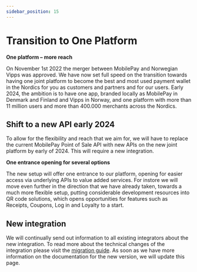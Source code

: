 ```yaml
---
sidebar_position: 15
---
```


# Transition to One Platform

**One platform – more reach**

On November 1st 2022 the merger between MobilePay and Norwegian Vipps was approved. We have now set full speed on the transition towards having one joint platform to become the best and most used payment wallet in the Nordics for you as customers and partners and for our users. 
Early 2024, the ambition is to have one app, branded locally as MobilePay in Denmark and Finland and Vipps in Norway, and one platform with more than 11 million users and more than 400.000 merchants across the Nordics.  

## Shift to a new API early 2024

To allow for the flexibility and reach that we aim for, we will have to replace the current MobilePay Point of Sale API with new APIs on the new joint platform by early of 2024. This will require a new integration.  
 
**One entrance opening for several options** 

The new setup will offer one entrance to our platform, opening for easier access via underlying APIs to value added services. For instore we will move even further in the direction that we have already taken, towards a much more flexible setup, putting considerable development resources into QR code solutions, which opens opportunities for features such as Receipts, Coupons, Log in and Loyalty to a start.  

## New integration

We will continually send out information to all existing integrators about the new integration. To read more about the technical changes of the integration please visit the [migration guide](https://developer.vippsmobilepay.com/docs/vipps-developers/mp-migration-guide/#point-of-sale-vs-epayment). As soon as we have more information on the documentation for the new version, we will update this page. 
